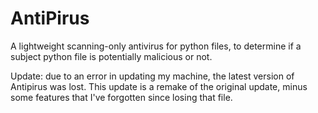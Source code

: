 # AntiPirus
A lightweight scanning-only antivirus for python files, to determine if a subject python file is potentially malicious or not. 

Update: due to an error in updating my machine, the latest version of Antipirus was lost. This update is a remake of the original update, minus some features that I've forgotten since losing that file. 

